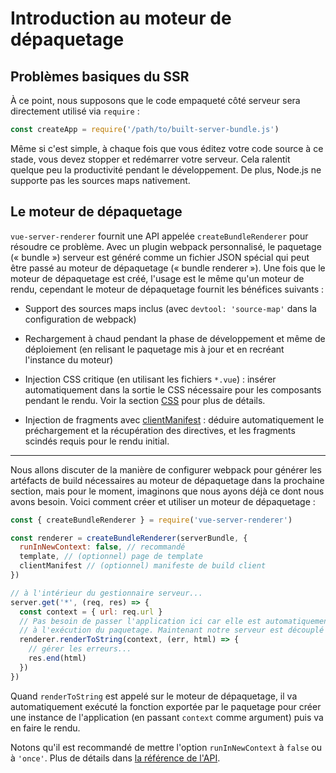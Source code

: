 # Introduction au moteur de dépaquetage

## Problèmes basiques du SSR

À ce point, nous supposons que le code empaqueté côté serveur sera directement utilisé via `require` :

``` js
const createApp = require('/path/to/built-server-bundle.js')
```

Même si c'est simple, à chaque fois que vous éditez votre code source à ce stade, vous devez stopper et redémarrer votre serveur. Cela ralentit quelque peu la productivité pendant le développement. De plus, Node.js ne supporte pas les sources maps nativement.

## Le moteur de dépaquetage

`vue-server-renderer` fournit une API appelée `createBundleRenderer` pour résoudre ce problème. Avec un plugin webpack personnalisé, le paquetage (« bundle ») serveur est généré comme un fichier JSON spécial qui peut être passé au moteur de dépaquetage (« bundle renderer »). Une fois que le moteur de dépaquetage est créé, l'usage est le même qu'un moteur de rendu, cependant le moteur de dépaquetage fournit les bénéfices suivants :

- Support des sources maps inclus (avec `devtool: 'source-map'` dans la configuration de webpack)

- Rechargement à chaud pendant la phase de développement et même de déploiement (en relisant le paquetage mis à jour et en recréant l'instance du moteur)

- Injection CSS critique (en utilisant les fichiers `*.vue`) : insérer automatiquement dans la sortie le CSS nécessaire pour les composants pendant le rendu. Voir la section [CSS](./css.md) pour plus de détails.

- Injection de fragments avec [clientManifest](../api/#clientmanifest) : déduire automatiquement le préchargement et la récupération des directives, et les fragments scindés requis pour le rendu initial.

---

Nous allons discuter de la manière de configurer webpack pour générer les artéfacts de build nécessaires au moteur de dépaquetage dans la prochaine section, mais pour le moment, imaginons que nous ayons déjà ce dont nous avons besoin. Voici comment créer et utiliser un moteur de dépaquetage :

``` js
const { createBundleRenderer } = require('vue-server-renderer')

const renderer = createBundleRenderer(serverBundle, {
  runInNewContext: false, // recommandé
  template, // (optionnel) page de template
  clientManifest // (optionnel) manifeste de build client
})

// à l'intérieur du gestionnaire serveur...
server.get('*', (req, res) => {
  const context = { url: req.url }
  // Pas besoin de passer l'application ici car elle est automatiquement créée
  // à l'exécution du paquetage. Maintenant notre serveur est découplé de notre application Vue !
  renderer.renderToString(context, (err, html) => {
    // gérer les erreurs...
    res.end(html)
  })
})
```

Quand `renderToString` est appelé sur le moteur de dépaquetage, il va automatiquement exécuté la fonction exportée par le paquetage pour créer une instance de l'application (en passant `context` comme argument) puis va en faire le rendu.

Notons qu'il est recommandé de mettre l'option `runInNewContext` à `false` ou à `'once'`. Plus de détails dans [la référence de l'API](../api/#runinnewcontext).
